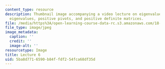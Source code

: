 ```yaml
---
content_type: resource
description: Thumbnail image accompanying a video lecture on eigenvalues, positive
  eigenvalues, positive pivots, and positive definite matrices.
file: /media/https%3A/open-learning-course-data-rc.s3.amazonaws.com/18-085-computational-science-and-engineering-i-fall-2008/5ba8d7716590b84ffdf254fca68df35d_6.jpg
file_type: image/jpeg
image_metadata:
  caption: ''
  credit: ''
  image-alt: ''
resourcetype: Image
title: Lecture 6
uid: 5ba8d771-6590-b84f-fdf2-54fca68df35d
---
```


